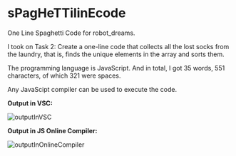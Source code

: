 # sPagHeTTilinEcode
One Line Spaghetti Code for robot_dreams.

I took on Task 2:
Create a one-line code that collects all the lost socks from the laundry, that is, finds the unique elements in the array and sorts them.

The programming language is JavaScript. And in total, I got 35 words, 551 characters, of which 321 were spaces.

Any JavaScipt compiler can be used to execute the code.

<strong>Output in VSC:</strong>

![outputInVSC](https://github.com/user-attachments/assets/2192c1e4-900b-44b6-9e15-88dc8a3de4e8)

<strong>Output in JS Online Compiler:</strong>

![outputInOnlineCompiler](https://github.com/user-attachments/assets/4e75d6d3-b58f-4b98-914d-3d04b25f1a50)
